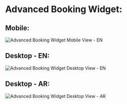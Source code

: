 # Advanced Booking Widget:

## Mobile:
![Advanced Booking Widget Mobile View - EN](./MOBILE/en_mobile.gif)

## Desktop - EN:
![Advanced Booking Widget Desktop View - EN](./DESKTOP/en_desktop.gif)

## Desktop - AR:
![Advanced Booking Widget Desktop View - AR](./DESKTOP/ar_desktop.gif)